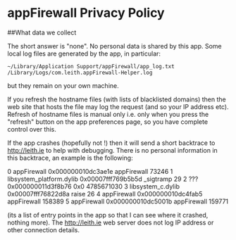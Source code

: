 # appFirewall Privacy Policy

##What data we collect

The short answer is "none". No personal data is shared by this app. Some local log files are generated by the app, in particular:

    ~/Library/Application Support/appFirewall/app_log.txt
    /Library/Logs/com.leith.appFirewall-Helper.log

but they remain on your own machine.

If you refresh the hostname files (with lists of blacklisted domains) then the web site that hosts the file may log the request (and so your IP address etc). Refresh of hostname files is manual only i.e. only when you press the "refresh" button on the app preferences page, so you have complete control over this.

If the app crashes (hopefully not !) then it will send a short backtrace to http://leith.ie to help with debugging. There is no personal information in this backtrace, an example is the following:

0 appFirewall 0x000000010dc3ae1e appFirewall 73246
1 libsystem_platform.dylib 0x00007fff769b5b5d _sigtramp 29
2 ??? 0x000000011d3f8b76 0x0 4785671030
3 libsystem_c.dylib 0x00007fff76822d8a raise 26
4 appFirewall 0x000000010dc4fab5 appFirewall 158389
5 appFirewall 0x000000010dc5001b appFirewall 159771

(its a list of entry points in the app so that I can see where it crashed, nothing more). The http://leith.ie web server does not log IP address or other connection details.

